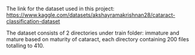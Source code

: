 The link for the dataset used in this project:  https://www.kaggle.com/datasets/akshayramakrishnan28/cataract-classification-dataset

The dataset consists of 2 directories under train folder: immature and mature based on maturity of cataract, each directory containing 200 files totalling to 410.